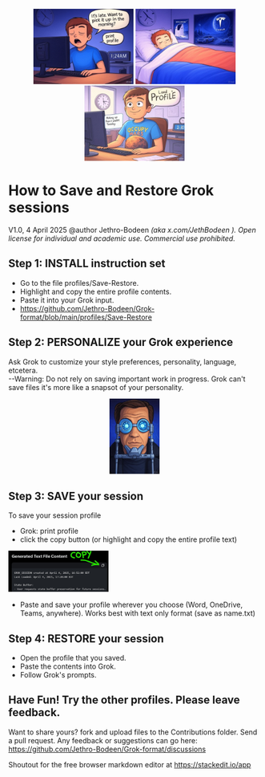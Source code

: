 
<p align="center">
  <img src="https://github.com/Jethro-Bodeen/Grok-format/blob/main/images/Panel_1.jpg" width=200>
  <img src="https://github.com/Jethro-Bodeen/Grok-format/blob/main/images/Panel_2.jpg" width=200>
  <img src="https://github.com/Jethro-Bodeen/Grok-format/blob/main/images/Panel_3.jpg" width=200>
</p>

# How to Save and Restore Grok sessions
V1.0, 4 April 2025  @author Jethro-Bodeen *(aka x.com/JethBodeen ).  Open license for individual and academic use.  Commercial use prohibited.*  

## Step 1: INSTALL instruction set
- Go to the file profiles/Save-Restore.
- Highlight and copy the entire profile contents.
- Paste it into your Grok input.
- https://github.com/Jethro-Bodeen/Grok-format/blob/main/profiles/Save-Restore
  
## Step 2: PERSONALIZE your Grok experience
Ask Grok to customize your style preferences, personality, language, etcetera.  
--Warning:  Do not rely on saving important work in progress.  Grok can't save files it's more like a snapsot of your personality.
<p align="center">
  <img src="https://github.com/Jethro-Bodeen/Grok-format/blob/main/images/sixth day.jpg" width=100>
</p>

## Step 3: SAVE your session
To save your session profile
- Grok: print profile
- click the copy button  (or highlight and copy the entire profile text)
  
<img src="https://github.com/Jethro-Bodeen/Grok-format/blob/main/images/Copy%20Button.jpg" width=200>

- Paste and save your profile wherever you choose (Word, OneDrive, Teams, anywhere).  Works best with text only format  (save as name.txt)
 
## Step 4: RESTORE your session
- Open the profile that you saved.
- Paste the contents into Grok.
- Follow Grok's prompts.

## Have Fun!  Try the other profiles.  Please leave feedback.  
Want to share yours?  fork and upload files to the Contributions folder.  Send a pull request.
Any feedback or suggestions can go here:  https://github.com/Jethro-Bodeen/Grok-format/discussions


Shoutout for the free browser markdown editor at https://stackedit.io/app
